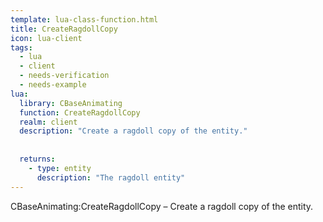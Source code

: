 ```yaml
---
template: lua-class-function.html
title: CreateRagdollCopy
icon: lua-client
tags:
  - lua
  - client
  - needs-verification
  - needs-example
lua:
  library: CBaseAnimating
  function: CreateRagdollCopy
  realm: client
  description: "Create a ragdoll copy of the entity."
  
  
  returns:
    - type: entity
      description: "The ragdoll entity"
---
```


<div class="lua__search__keywords">
CBaseAnimating:CreateRagdollCopy &#x2013; Create a ragdoll copy of the entity.
</div>
